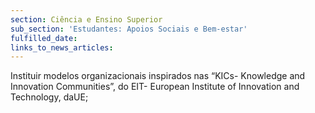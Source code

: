 ```yaml
---
section: Ciência e Ensino Superior
sub_section: 'Estudantes: Apoios Sociais e Bem-estar'
fulfilled_date:
links_to_news_articles:
---
```


Instituir modelos organizacionais inspirados nas “KICs- Knowledge and Innovation Communities”, do EIT- European Institute of Innovation and Technology, daUE;